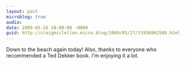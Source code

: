 ```yaml
---
layout: post
microblog: true
audio: 
date: 2009-05-26 18:00:00 -0600
guid: http://craigmcclellan.micro.blog/2009/05/27/t1936062589.html
---
```

Down to the beach again today! Also, thanks to everyone who recommended a Ted Dekker book. I'm enjoying it a lot.
